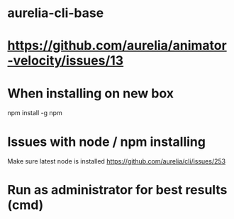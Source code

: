 # aurelia-cli-base

# https://github.com/aurelia/animator-velocity/issues/13

# When installing on new box
npm install -g npm

# Issues with node / npm installing
Make sure latest node is installed
https://github.com/aurelia/cli/issues/253

# Run as administrator for best results (cmd)
